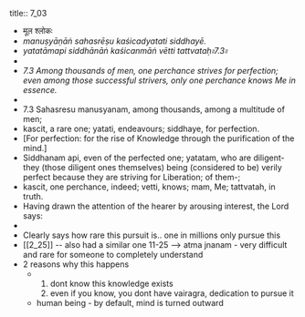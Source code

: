 title:: 7_03

- मूल श्लोकः
- _manuṣyāṇāṅ sahasrēṣu kaśicadyatati siddhayē._
- _yatatāmapi siddhānāṅ kaśicanmāṅ vētti tattvataḥ৷৷7.3৷৷_
-
- _7.3 Among thousands of men, one perchance strives for perfection; even among those successful strivers, only one perchance knows Me in essence._
-
- 7.3 Sahasresu manusyanam, among thousands, among a multitude of men;
- kascit, a rare one; yatati, endeavours; siddhaye, for perfection.
- [For perfection: for the rise of Knowledge through the purification of the mind.]
- Siddhanam api, even of the perfected one; yatatam, who are diligent-they (those diligent ones themselves) being (considered to be) verily perfect because they are striving for Liberation; of them-;
- kascit, one perchance, indeed; vetti, knows; mam, Me; tattvatah, in truth.
- Having drawn the attention of the hearer by arousing interest, the Lord says:
-
- Clearly says how rare this pursuit is.. one in millions only pursue this
- [[2_25]] -- also had a similar one 11-25 --> atma jnanam - very difficult and rare for someone to completely understand
- 2 reasons why this happens
	- 1. dont know this knowledge exists
	  2. even if you know, you dont have vairagra, dedication to pursue it
	- human being - by default, mind is turned outward